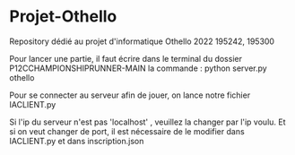 # Projet-Othello
Repository dédié au projet d'informatique Othello 2022
195242, 195300

Pour lancer une partie, il faut écrire dans le terminal du dossier P12CCHAMPIONSHIPRUNNER-MAIN la commande : python server.py othello

Pour se connecter au serveur afin de jouer, on lance notre fichier IACLIENT.py 

Si l'ip du serveur n'est pas 'localhost' , veuillez la changer par l'ip voulu. Et si on veut changer de port, il est nécessaire de le modifier dans IACLIENT.py et dans inscription.json
